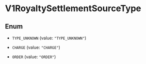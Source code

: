 
# V1RoyaltySettlementSourceType

## Enum


* `TYPE_UNKNOWN` (value: `"TYPE_UNKNOWN"`)

* `CHARGE` (value: `"CHARGE"`)

* `ORDER` (value: `"ORDER"`)



